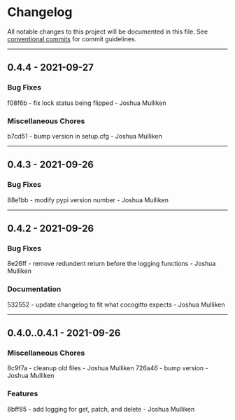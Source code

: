 <!--
SPDX-FileCopyrightText: 2021 Joshua Mulliken <joshua@mulliken.net>

SPDX-License-Identifier: GPL-3.0-only
-->

# Changelog
All notable changes to this project will be documented in this file.
See [conventional commits](https://www.conventionalcommits.org/) for commit guidelines.

- - -
## 0.4.4 - 2021-09-27


### Bug Fixes

f08f6b - fix lock status being flipped - Joshua Mulliken


### Miscellaneous Chores

b7cd51 - bump version in setup.cfg - Joshua Mulliken


- - -
## 0.4.3 - 2021-09-26


### Bug Fixes

88e1bb - modify pypi version number - Joshua Mulliken


- - -
## 0.4.2 - 2021-09-26


### Bug Fixes

8e26ff - remove redundent return before the logging functions - Joshua Mulliken


### Documentation

532552 - update changelog to fit what cocogitto expects - Joshua Mulliken


- - -
## 0.4.0..0.4.1 - 2021-09-26


### Miscellaneous Chores

8c9f7a - cleanup old files - Joshua Mulliken
726a46 - bump version - Joshua Mulliken

### Features

8bff85 - add logging for get, patch, and delete - Joshua Mulliken

